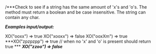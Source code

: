 /***Check to see if a string has the same amount of 'x's and 'o's. The method must return a boolean and be case insensitive. The string can contain any char.

***Examples input/output:***

XO("ooxx") => true
XO("xooxx") => false
XO("ooxXm") => true
***XO("zpzpzpp") => true // when no 'x' and 'o' is present should return true ***
***XO("zzoo") => false***